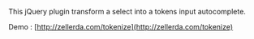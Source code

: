 This jQuery plugin transform a select into a tokens input autocomplete.

Demo : [http://zellerda.com/tokenize](http://zellerda.com/tokenize)